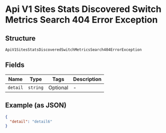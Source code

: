 
# Api V1 Sites Stats Discovered Switch Metrics Search 404 Error Exception

## Structure

`ApiV1SitesStatsDiscoveredSwitchMetricsSearch404ErrorException`

## Fields

| Name | Type | Tags | Description |
|  --- | --- | --- | --- |
| `detail` | `string` | Optional | - |

## Example (as JSON)

```json
{
  "detail": "detail6"
}
```

